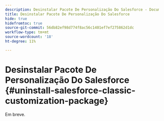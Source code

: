 ```yaml
---
description: Desinstalar Pacote De Personalização Do Salesforce - Documentos Do Marketo - Documentação Do Produto
title: Desinstalar Pacote De Personalização Do Salesforce
hide: true
hidefromtoc: true
source-git-commit: 56db82ef98d774f8ac56c1401ef7ef275862d1dc
workflow-type: tm+mt
source-wordcount: '18'
ht-degree: 11%

---
```


# Desinstalar Pacote De Personalização Do Salesforce {#uninstall-salesforce-classic-customization-package}

Em breve.
